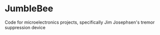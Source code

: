 # JumbleBee
Code for microelectronics projects, specifically Jim Josephsen's tremor suppression device 
